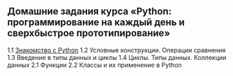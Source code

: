 ## Домашние задания курса «Python: программирование на каждый день и сверхбыстрое прототипирование»
1.1 [Знакомство с Python](https://github.com/artiett/netology_py23_homeworks/tree/master/py23_011_console)
1.2 Условные конструкции. Операции сравнения
1.3 Введение в типы данных и циклы
1.4 Циклы. Типы данных. Коллекции данных
2.1 Функции
2.2 Классы и их применение в Python